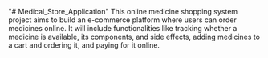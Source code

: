 "# Medical_Store_Application" 
This online medicine shopping system project aims to build an e-commerce platform where users can order medicines online. It will include functionalities like tracking whether a medicine is available, its components, and side effects, adding medicines to a cart and ordering it, and paying for it online. 

